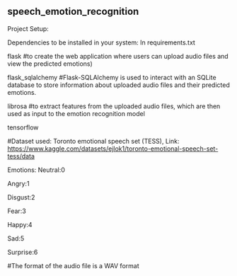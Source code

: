 ## speech_emotion_recognition

Project Setup:



Dependencies to be installed in your system: In requirements.txt



flask #to create the web application where users can upload audio files and view the predicted emotions)


flask_sqlalchemy #Flask-SQLAlchemy is used to interact with an SQLite database to store information about uploaded audio files and their predicted emotions. 


librosa #to extract features from the uploaded audio files, which are then used as input to the emotion recognition model 


tensorflow 


#Dataset used: Toronto emotional speech set (TESS), Link: https://www.kaggle.com/datasets/ejlok1/toronto-emotional-speech-set-tess/data

Emotions:
Neutral:0


Angry:1


Disgust:2


Fear:3


Happy:4


Sad:5


Surprise:6



#The format of the audio file is a WAV format



